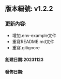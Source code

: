 ## 版本編號: v1.2.2
### 更新內容:
* 增加.env-example文件
* 重寫README.md文件
* 重寫.gitignore
#### 創建日期:20231123
#### 發佈日期: